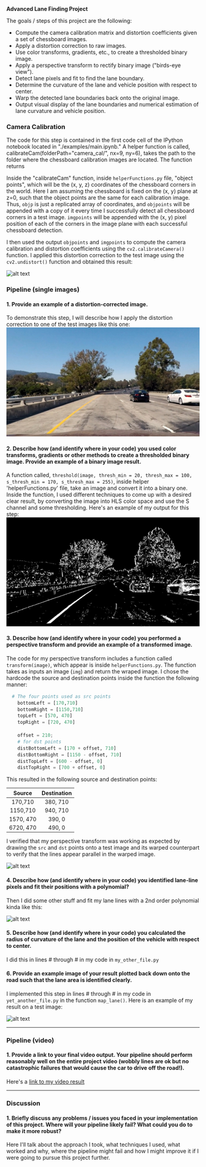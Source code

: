 
**Advanced Lane Finding Project**

The goals / steps of this project are the following:

* Compute the camera calibration matrix and distortion coefficients given a set of chessboard images.
* Apply a distortion correction to raw images.
* Use color transforms, gradients, etc., to create a thresholded binary image.
* Apply a perspective transform to rectify binary image ("birds-eye view").
* Detect lane pixels and fit to find the lane boundary.
* Determine the curvature of the lane and vehicle position with respect to center.
* Warp the detected lane boundaries back onto the original image.
* Output visual display of the lane boundaries and numerical estimation of lane curvature and vehicle position.

[//]: # (Image References)

[image1]: ./examples/undistort_output.png "Undistorted"
[image2]: ./output_images/undistorted/test1.jpg "Road Transformed"
[image3]: ./output_images/thresholded/test1.jpg "Binary Example"
[image4]: ./output_images/undistorted_points_drawn.png "Warp Example"
[image5]: ./examples/color_fit_lines.jpg "Fit Visual"
[image6]: ./examples/example_output.jpg "Output"
[video1]: ./project_video.mp4 "Video"


### Camera Calibration


The code for this step is contained in the first code cell of the IPython notebook located in "./examples/main.ipynb." A helper function is called, calibrateCam(folderPath="camera_cal/", nx=9, ny=6), takes the path to the folder where the chessboard calibration images are located. The function returns   

Inside the "calibrateCam" function, inside `helperFunctions.py` file, "object points", which will be the (x, y, z) coordinates of the chessboard corners in the world. Here I am assuming the chessboard is fixed on the (x, y) plane at z=0, such that the object points are the same for each calibration image.  Thus, `objp` is just a replicated array of coordinates, and `objpoints` will be appended with a copy of it every time I successfully detect all chessboard corners in a test image.  `imgpoints` will be appended with the (x, y) pixel position of each of the corners in the image plane with each successful chessboard detection.  

I then used the output `objpoints` and `imgpoints` to compute the camera calibration and distortion coefficients using the `cv2.calibrateCamera()` function.  I applied this distortion correction to the test image using the `cv2.undistort()` function and obtained this result: 

![alt text][image1]

### Pipeline (single images)

#### 1. Provide an example of a distortion-corrected image.

To demonstrate this step, I will describe how I apply the distortion correction to one of the test images like this one:
![alt text][image2]

#### 2. Describe how (and identify where in your code) you used color transforms, gradients or other methods to create a thresholded binary image.  Provide an example of a binary image result.

A function called, `threshold(image, thresh_min = 20, thresh_max = 100, s_thresh_min = 170, s_thresh_max = 255)`, inside helper 'helperFunctions.py' file, take an image and convert it into a binary one. Inside the function, I used different techniques to come up with a desired clear result, by converting the image into HLS color space and use the S channel and some thresholding. Here's an example of my output for this step:
![alt text][image3]

#### 3. Describe how (and identify where in your code) you performed a perspective transform and provide an example of a transformed image.

The code for my perspective transform includes a function called `transform(image)`, which appear is inside `helperFunctions.py`.  The  function takes as inputs an image (`img`) and return the wraped image. I chose the hardcode the source and destination points inside the function the following manner:

```python
  # The four points used as src points
    bottomLeft = [170,710] 
    bottomRight = [1150,710]
    topLeft = [570, 470]
    topRight = [720, 470]

    offset = 210;
    # for dst points
    distBottomLeft = [170 + offset, 710] 
    distBottomRight = [1150 - offset, 710]
    distTopLeft = [600 - offset, 0] 
    distTopRight = [700 + offset, 0]
```

This resulted in the following source and destination points:

| Source        | Destination   | 
|:-------------:|:-------------:| 
| 170,710      | 380, 710        | 
| 1150,710     | 940, 710      |
| 1570, 470     | 390, 0     |
| 6720, 470      | 490, 0       |

I verified that my perspective transform was working as expected by drawing the `src` and `dst` points onto a test image and its warped counterpart to verify that the lines appear parallel in the warped image.

![alt text][image4]

#### 4. Describe how (and identify where in your code) you identified lane-line pixels and fit their positions with a polynomial?

Then I did some other stuff and fit my lane lines with a 2nd order polynomial kinda like this:

![alt text][image5]

#### 5. Describe how (and identify where in your code) you calculated the radius of curvature of the lane and the position of the vehicle with respect to center.

I did this in lines # through # in my code in `my_other_file.py`

#### 6. Provide an example image of your result plotted back down onto the road such that the lane area is identified clearly.

I implemented this step in lines # through # in my code in `yet_another_file.py` in the function `map_lane()`.  Here is an example of my result on a test image:

![alt text][image6]

---

### Pipeline (video)

#### 1. Provide a link to your final video output.  Your pipeline should perform reasonably well on the entire project video (wobbly lines are ok but no catastrophic failures that would cause the car to drive off the road!).

Here's a [link to my video result](./project_video.mp4)

---

### Discussion

#### 1. Briefly discuss any problems / issues you faced in your implementation of this project.  Where will your pipeline likely fail?  What could you do to make it more robust?

Here I'll talk about the approach I took, what techniques I used, what worked and why, where the pipeline might fail and how I might improve it if I were going to pursue this project further.  
